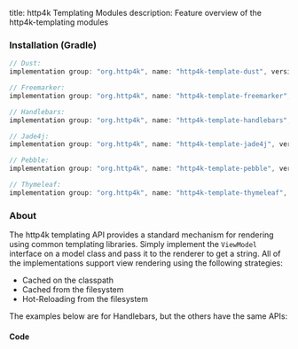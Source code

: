 title: http4k Templating Modules
description: Feature overview of the http4k-templating modules

### Installation (Gradle)

```groovy
// Dust: 
implementation group: "org.http4k", name: "http4k-template-dust", version: "4.30.2.0"

// Freemarker: 
implementation group: "org.http4k", name: "http4k-template-freemarker", version: "4.30.2.0"

// Handlebars: 
implementation group: "org.http4k", name: "http4k-template-handlebars", version: "4.30.2.0"

// Jade4j: 
implementation group: "org.http4k", name: "http4k-template-jade4j", version: "4.30.2.0"

// Pebble: 
implementation group: "org.http4k", name: "http4k-template-pebble", version: "4.30.2.0"

// Thymeleaf: 
implementation group: "org.http4k", name: "http4k-template-thymeleaf", version: "4.30.2.0"
```

### About
The http4k templating API provides a standard mechanism for rendering using common templating libraries. Simply implement the `ViewModel` interface on a model class and pass it to the renderer to get a string. All of the implementations support view rendering using the following strategies:

* Cached on the classpath
* Cached from the filesystem
* Hot-Reloading from the filesystem

The examples below are for Handlebars, but the others have the same APIs:

#### Code  [<img class="octocat"/>](https://github.com/http4k/http4k/blob/master/src/docs/guide/reference/templating/example.kt)

<script src="https://gist-it.appspot.com/https://github.com/http4k/http4k/blob/master/src/docs/guide/reference/templating/example.kt"></script>

[http4k]: https://http4k.org
